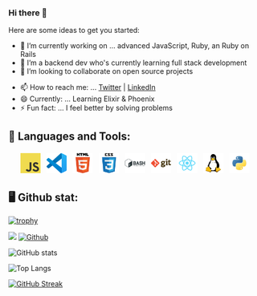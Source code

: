 ### Hi there 👋


Here are some ideas to get you started:

- 🔭 I’m currently working on ... advanced JavaScript, Ruby, an Ruby on Rails
- 🌱 I’m a backend dev who's currently learning full stack development
- 👯 I’m looking to collaborate on open source projects
<!--- 🤔 I’m looking for help with ...-->
<!-- 💬 Ask me about ... -->
- 📫 How to reach me: ... [Twitter](https://twitter.com/fezzo5) | [LinkedIn](https://www.linkedin.com/in/kamana-felix-9b6731105/)
- 😄 Currently: ... Learning Elixir & Phoenix
- ⚡ Fun fact: ... I feel better by solving problems


## 🧰 Languages and Tools:
<p align="center">
  <img src="https://raw.githubusercontent.com/github/explore/80688e429a7d4ef2fca1e82350fe8e3517d3494d/topics/javascript/javascript.png" alt="Javascript" height="40" style="vertical-align:top; margin:4px">
<img src="https://raw.githubusercontent.com/github/explore/80688e429a7d4ef2fca1e82350fe8e3517d3494d/topics/visual-studio-code/visual-studio-code.png" alt="VS Code" height="40" style="vertical-align:top; margin:4px">
<img src="https://raw.githubusercontent.com/github/explore/80688e429a7d4ef2fca1e82350fe8e3517d3494d/topics/html/html.png" alt="html" height="40" style="vertical-align:top; margin:4px">
  <img src="https://raw.githubusercontent.com/github/explore/80688e429a7d4ef2fca1e82350fe8e3517d3494d/topics/css/css.png" alt="css" height="40" style="vertical-align:top; margin:4px">
   <img src="https://raw.githubusercontent.com/github/explore/80688e429a7d4ef2fca1e82350fe8e3517d3494d/topics/bash/bash.png" alt="bash" height="40" style="vertical-align:top; margin:4px">
   <img src="https://raw.githubusercontent.com/github/explore/80688e429a7d4ef2fca1e82350fe8e3517d3494d/topics/git/git.png" alt="git" height="40" style="vertical-align:top; margin:4px">
  <img src="https://raw.githubusercontent.com/github/explore/80688e429a7d4ef2fca1e82350fe8e3517d3494d/topics/react/react.png" alt="react" height="40" style="vertical-align:top; margin:4px">
  <img src="https://raw.githubusercontent.com/github/explore/80688e429a7d4ef2fca1e82350fe8e3517d3494d/topics/linux/linux.png" alt="linux" height="40" style="vertical-align:top; margin:4px">
  <img src="https://raw.githubusercontent.com/github/explore/80688e429a7d4ef2fca1e82350fe8e3517d3494d/topics/python/python.png" alt="Python" height="40" style="vertical-align:top; margin:4px">
<!--   <img src="https://raw.githubusercontent.com/github/explore/80688e429a7d4ef2fca1e82350fe8e3517d3494d/topics/ruby/ruby.png" alt="ruby" height="40" style="vertical-align:top; margin:4px"> -->
<!--   <img src="https://raw.githubusercontent.com/github/explore/80688e429a7d4ef2fca1e82350fe8e3517d3494d/topics/rails/rails.png" alt="rail" height="40" style="vertical-align:top; margin:4px"> -->
</p>

## 🖥️ Github stat:
  
[![trophy](https://github-profile-trophy.vercel.app/?username=fezzopro&theme=dark_dimmed)](https://github.com/ryo-ma/github-profile-trophy)


![](https://visitor-badge.laobi.icu/badge?page_id=fezzopro) [![Github](https://img.shields.io/github/followers/fezzopro?label=Follow&style=social)](https://github.com/fezzopro)

![GitHub stats](https://github-readme-stats.vercel.app/api?username=fezzopro&show_icons=true&theme=tokyonight)
<p align="center">

  ![Top Langs](https://github-readme-stats.vercel.app/api/top-langs/?username=fezzopro&theme=tokyonight)
  
  [![GitHub Streak](https://streak-stats.demolab.com/?user=fezzopro)](https://git.io/streak-stats)

</p>
